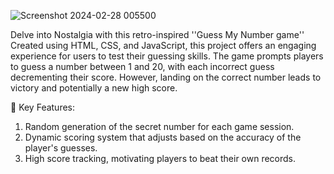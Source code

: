 ![Screenshot 2024-02-28 005500](https://github.com/Shyl0214/Guess-My-Number-Game/assets/127982435/629aa5b9-55f0-4706-937d-1309976b35df)


Delve into Nostalgia with this retro-inspired ''Guess My Number game'' Created using HTML, CSS, and JavaScript, this project offers an engaging experience for users to test their guessing skills. The game prompts players to guess a number between 1 and 20, with each incorrect guess decrementing their score. However, landing on the correct number leads to victory and potentially a new high score.

🚀 Key Features:
1. Random generation of the secret number for each game session.
2. Dynamic scoring system that adjusts based on the accuracy of the player's guesses.
3. High score tracking, motivating players to beat their own records.
